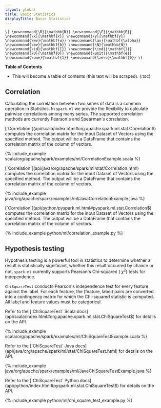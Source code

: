 ```yaml
---
layout: global
title: Basic Statistics
displayTitle: Basic Statistics
---
```



`\[
\newcommand{\R}{\mathbb{R}}
\newcommand{\E}{\mathbb{E}}
\newcommand{\x}{\mathbf{x}}
\newcommand{\y}{\mathbf{y}}
\newcommand{\wv}{\mathbf{w}}
\newcommand{\av}{\mathbf{\alpha}}
\newcommand{\bv}{\mathbf{b}}
\newcommand{\N}{\mathbb{N}}
\newcommand{\id}{\mathbf{I}}
\newcommand{\ind}{\mathbf{1}}
\newcommand{\0}{\mathbf{0}}
\newcommand{\unit}{\mathbf{e}}
\newcommand{\one}{\mathbf{1}}
\newcommand{\zero}{\mathbf{0}}
\]`

**Table of Contents**

* This will become a table of contents (this text will be scraped).
{:toc}

## Correlation

Calculating the correlation between two series of data is a common operation in Statistics. In `spark.ml`
we provide the flexibility to calculate pairwise correlations among many series. The supported
correlation methods are currently Pearson's and Spearman's correlation.

<div class="codetabs">
<div data-lang="scala" markdown="1">
[`Correlation`](api/scala/index.html#org.apache.spark.ml.stat.Correlation$)
computes the correlation matrix for the input Dataset of Vectors using the specified method.
The output will be a DataFrame that contains the correlation matrix of the column of vectors.

{% include_example scala/org/apache/spark/examples/ml/CorrelationExample.scala %}
</div>

<div data-lang="java" markdown="1">
[`Correlation`](api/java/org/apache/spark/ml/stat/Correlation.html)
computes the correlation matrix for the input Dataset of Vectors using the specified method.
The output will be a DataFrame that contains the correlation matrix of the column of vectors.

{% include_example java/org/apache/spark/examples/ml/JavaCorrelationExample.java %}
</div>

<div data-lang="python" markdown="1">
[`Correlation`](api/python/pyspark.ml.html#pyspark.ml.stat.Correlation$)
computes the correlation matrix for the input Dataset of Vectors using the specified method.
The output will be a DataFrame that contains the correlation matrix of the column of vectors.

{% include_example python/ml/correlation_example.py %}
</div>

</div>

## Hypothesis testing

Hypothesis testing is a powerful tool in statistics to determine whether a result is statistically
significant, whether this result occurred by chance or not. `spark.ml` currently supports Pearson's
Chi-squared ( $\chi^2$) tests for independence.

`ChiSquareTest` conducts Pearson's independence test for every feature against the label.
For each feature, the (feature, label) pairs are converted into a contingency matrix for which
the Chi-squared statistic is computed. All label and feature values must be categorical.

<div class="codetabs">
<div data-lang="scala" markdown="1">
Refer to the [`ChiSquareTest` Scala docs](api/scala/index.html#org.apache.spark.ml.stat.ChiSquareTest$) for details on the API.

{% include_example scala/org/apache/spark/examples/ml/ChiSquareTestExample.scala %}
</div>

<div data-lang="java" markdown="1">
Refer to the [`ChiSquareTest` Java docs](api/java/org/apache/spark/ml/stat/ChiSquareTest.html) for details on the API.

{% include_example java/org/apache/spark/examples/ml/JavaChiSquareTestExample.java %}
</div>

<div data-lang="python" markdown="1">
Refer to the [`ChiSquareTest` Python docs](api/python/index.html#pyspark.ml.stat.ChiSquareTest$) for details on the API.

{% include_example python/ml/chi_square_test_example.py %}
</div>

</div>